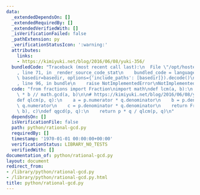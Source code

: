 ```yaml
---
data:
  _extendedDependsOn: []
  _extendedRequiredBy: []
  _extendedVerifiedWith: []
  _isVerificationFailed: false
  _pathExtension: py
  _verificationStatusIcon: ':warning:'
  attributes:
    links:
    - https://kimiyuki.net/blog/2016/06/08/yuki-356/
  bundledCode: "Traceback (most recent call last):\n  File \"/opt/hostedtoolcache/Python/3.9.2/x64/lib/python3.9/site-packages/onlinejudge_verify/documentation/build.py\"\
    , line 71, in _render_source_code_stat\n    bundled_code = language.bundle(stat.path,\
    \ basedir=basedir, options={'include_paths': [basedir]}).decode()\n  File \"/opt/hostedtoolcache/Python/3.9.2/x64/lib/python3.9/site-packages/onlinejudge_verify/languages/python.py\"\
    , line 96, in bundle\n    raise NotImplementedError\nNotImplementedError\n"
  code: "from fractions import Fraction\nimport math\ndef lcm(a, b):\n    return a\
    \ * b // math.gcd(a, b)\n\n# https://kimiyuki.net/blog/2016/06/08/yuki-356/\n\
    def qlcm(p, q):\n    a = p.numerator * q.denominator\n    b = p.denominator *\
    \ q.numerator\n    c = p.denominator * q.denominator\n    return Fraction(lcm(a,\
    \ b), c)\ndef qgcd(p, q):\n    return p * q / qlcm(p, q)\n"
  dependsOn: []
  isVerificationFile: false
  path: python/rational-gcd.py
  requiredBy: []
  timestamp: '1970-01-01 00:00:00+00:00'
  verificationStatus: LIBRARY_NO_TESTS
  verifiedWith: []
documentation_of: python/rational-gcd.py
layout: document
redirect_from:
- /library/python/rational-gcd.py
- /library/python/rational-gcd.py.html
title: python/rational-gcd.py
---
```

